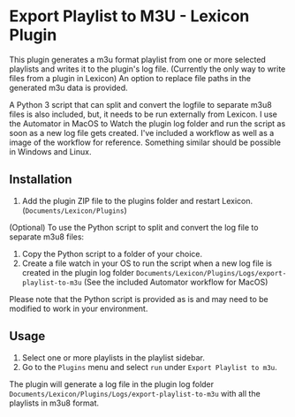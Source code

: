 # Export Playlist to M3U - Lexicon Plugin

This plugin generates a m3u format playlist from one or more selected playlists and writes it to the plugin's log file. (Currently the only way to write files from a plugin in Lexicon)
An option to replace file paths in the generated m3u data is provided.

A Python 3 script that can split and convert the logfile to separate m3u8 files is also included, but, it needs to be run externally from Lexicon.
I use the Automator in MacOS to Watch the plugin log folder and run the script as soon as a new log file gets created.
I've included a workflow as well as a image of the workflow for reference. Something similar should be possible in Windows and Linux.

## Installation

1. Add the plugin ZIP file to the plugins folder and restart Lexicon. (`Documents/Lexicon/Plugins`)

(Optional) To use the Python script to split and convert the log file to separate m3u8 files:

1. Copy the Python script to a folder of your choice.
2. Create a file watch in your OS to run the script when a new log file is created in the plugin log folder `Documents/Lexicon/Plugins/Logs/export-playlist-to-m3u` (See the included Automator workflow for MacOS)

Please note that the Python script is provided as is and may need to be modified to work in your environment.

## Usage

1. Select one or more playlists in the playlist sidebar.
2. Go to the `Plugins` menu and select `run` under `Export Playlist to m3u`.

The plugin will generate a log file in the plugin log folder `Documents/Lexicon/Plugins/Logs/export-playlist-to-m3u` with all the playlists in m3u8 format.
